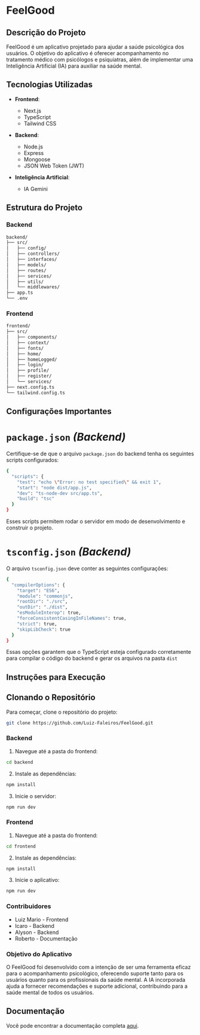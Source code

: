 # FeelGood

## Descrição do Projeto

FeelGood é um aplicativo projetado para ajudar a saúde psicológica dos usuários. O objetivo do aplicativo é oferecer acompanhamento no tratamento médico com psicólogos e psiquiatras, além de implementar uma Inteligência Artificial (IA) para auxiliar na saúde mental.

## Tecnologias Utilizadas

- **Frontend**: 
  - Next.js
  - TypeScript
  - Tailwind CSS

- **Backend**: 
  - Node.js
  - Express
  - Mongoose
  - JSON Web Token (JWT)

- **Inteligência Artificial**: 
  - IA Gemini

## Estrutura do Projeto

### Backend

```bash
backend/
├── src/
│   ├── config/
│   ├── controllers/
│   ├── interfaces/
│   ├── models/
│   ├── routes/
│   ├── services/
│   ├── utils/
│   └── middlewares/
├── app.ts
└── .env
```

### Frontend

```bash
frontend/
├── src/
│   ├── components/
│   ├── context/
│   ├── fonts/
│   ├── home/
│   ├── homeLogged/
│   ├── login/
│   ├── profile/
│   ├── register/
│   └── services/
├── next.config.ts
└── tailwind.config.ts
```

## Configurações Importantes

# ```package.json``` *(Backend)*

Certifique-se de que o arquivo ```package.json``` do backend tenha os seguintes scripts configurados:

```bash
{
  "scripts": {
    "test": "echo \"Error: no test specified\" && exit 1",
    "start": "node dist/app.js",
    "dev": "ts-node-dev src/app.ts",
    "build": "tsc"
  }
}
```

Esses scripts permitem rodar o servidor em modo de desenvolvimento e construir o projeto.

# ```tsconfig.json``` *(Backend)*

O arquivo ```tsconfig.json``` deve conter as seguintes configurações:

```bash
{
  "compilerOptions": {
    "target": "ES6",
    "module": "commonjs",
    "rootDir": "./src",
    "outDir": "./dist",
    "esModuleInterop": true,
    "forceConsistentCasingInFileNames": true,
    "strict": true,
    "skipLibCheck": true
  }
}
```

Essas opções garantem que o TypeScript esteja configurado corretamente para compilar o código do backend e gerar os arquivos na pasta ```dist```

## Instruções para Execução

## Clonando o Repositório

Para começar, clone o repositório do projeto:

```bash
git clone https://github.com/Luiz-Faleiros/FeelGood.git
```

### Backend

1. Navegue até a pasta do frontend:
```bash
cd backend
```
2. Instale as dependências:
```bash
npm install
```
3. Inicie o servidor:
```bash
npm run dev
```

### Frontend

1. Navegue até a pasta do frontend:
```bash
cd frontend
```
2. Instale as dependências:
```bash
npm install
```
3. Inicie o aplicativo:
```bash
npm run dev
```

### Contribuidores

- Luiz Mario - Frontend
- Icaro - Backend
- Alyson - Backend
- Roberto - Documentação

### Objetivo do Aplicativo

O FeelGood foi desenvolvido com a intenção de ser uma ferramenta eficaz para o acompanhamento psicológico, oferecendo suporte tanto para os usuários quanto para os profissionais da saúde mental. A IA incorporada ajuda a fornecer recomendações e suporte adicional, contribuindo para a saúde mental de todos os usuários.

## Documentação

Você pode encontrar a documentação completa [aqui](docs).
